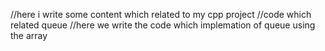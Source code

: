 //here i write some content which related to my cpp project
//code which related queue 
//here we write the code which implemation of queue using the array
